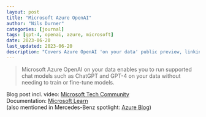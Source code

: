 ```yaml
---
layout: post
title: "Microsoft Azure OpenAI"
author: "Nils Durner"
categories: [journal]
tags: [gpt-4, openai, azure, microsoft]
date: 2023-06-20
last_updated: 2023-06-20
description: "Covers Azure OpenAI 'on your data' public preview, linking Microsoft Tech Community blog, Learn docs, and Mercedes-Benz case study of in-vehicle AI integration."
---
```


> Microsoft Azure OpenAI on your data enables you to run supported chat models such as ChatGPT and GPT-4 on your data without needing to train or fine-tune models.

Blog post incl. video: [Microsoft Tech Community](https://techcommunity.microsoft.com/t5/ai-cognitive-services-blog/introducing-azure-openai-service-on-your-data-in-public-preview/ba-p/3847000) \
Documentation: [Microsoft Learn](https://learn.microsoft.com/en-us/azure/cognitive-services/openai/concepts/use-your-data) \
(also mentioned in Mercedes-Benz spotlight: [Azure Blog](https://azure.microsoft.com/en-us/blog/mercedes-benz-enhances-drivers-experience-with-azure-openai-service/))